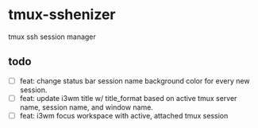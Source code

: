 # tmux-sshenizer
tmux ssh session manager

## todo

- [ ] feat: change status bar session name background color for every new session.
- [ ] feat: update i3wm title w/ title_format based on active tmux server name, session name, and window name.
- [ ] feat: i3wm focus workspace with active, attached tmux session
